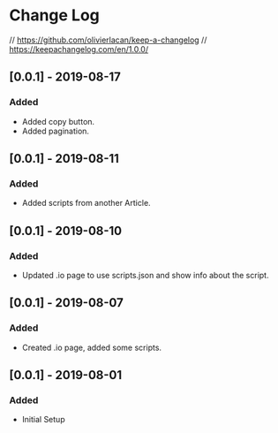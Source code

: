 # Change Log

// https://github.com/olivierlacan/keep-a-changelog
// https://keepachangelog.com/en/1.0.0/

## [0.0.1] - 2019-08-17
### Added
- Added copy button.
- Added pagination.

## [0.0.1] - 2019-08-11
### Added
- Added scripts from another Article.

## [0.0.1] - 2019-08-10
### Added
- Updated .io page to use scripts.json and show info about the script.

## [0.0.1] - 2019-08-07
### Added
- Created .io page, added some scripts.

## [0.0.1] - 2019-08-01
### Added
- Initial Setup
